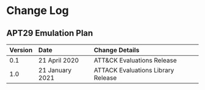 # Change Log

## APT29 Emulation Plan

|Version | Date | Change Details |
|:---|:---|:---|
| 0.1 | 21 April 2020 | ATT&CK Evaluations Release
| 1.0 | 21 January 2021 | ATTACK Evaluations Library Release

